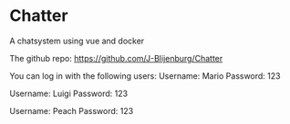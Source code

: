 # Chatter
A chatsystem using vue and docker

The github repo: https://github.com/J-Blijenburg/Chatter

You can log in with the following users:
Username: Mario
Password: 123

Username: Luigi
Password: 123

Username: Peach
Password: 123
